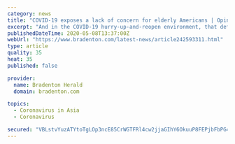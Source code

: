 ```yaml
---
category: news
title: "COVID-19 exposes a lack of concern for elderly Americans | Opinion"
excerpt: "And in the COVID-19 hurry-up-and-reopen environment, that defines me as expendable. At least that is the conclusion I take from the remarks of some leaders of the rush to end the lockdown on America’s economy,"
publishedDateTime: 2020-05-08T13:37:00Z
webUrl: "https://www.bradenton.com/latest-news/article242593311.html"
type: article
quality: 35
heat: 35
published: false

provider:
  name: Bradenton Herald
  domain: bradenton.com

topics:
  - Coronavirus in Asia
  - Coronavirus

secured: "VBLstvYuzATYtoTgLOp3ncE85CrWGTFRl4cw2jjaGIhY6OkuuP8FEPjbFbPG4ipVWDGaV+f4m5vnjKmK/9uqPZjWJZebLFjdhPBNvu5X/1x8Lkg3buCa1ZTwJMJtTqQ9cWuliw73XpkRvpM38xKO9Tw9tj63IwPQsDWMNw4WSnj+SbnojQeWhbIQ4botWn50eahNvb7F0pq4zId4fPf6zhUTsrYsQWBCL8sgEy8OK7eIncxHWafi3I7IdmXeFVhrxX2jXDoodtclCqLP/dqs+7o/Y6ZqR5OJy4QiWkh6ncnSONv4oJEctEmRXre9tsHX3GuGHN57tahijA80qghuv/vPUmmRJ7O9WCePCxQyGPSAS2b8wHGa8kK9m78Xtlp4DmMFv817jxDaRnVbNf3UczarR6XWuLKqsn9zzRL761fWwmQiqe+Vn5S2BeRQLnz/PKYUxtn9mkIPBYp2Lc/AkqpssmxZrmsS/3pGZU0jLGM=;v1OcxVU6+fMmx+T3DgrFPw=="
---
```


